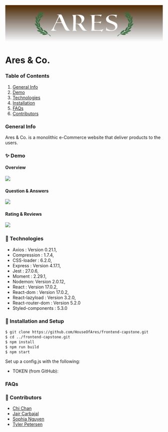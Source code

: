 <img src="/library/img/Ares_readme_banner.png">



# Ares & Co.
### Table of Contents
1. [General Info](#🌴-General-Info)
2. [Demo](#✨-Demo)
3. [Technologies](#🧪-Technologies)
4. [Installation](#🚀-Installation)
5. [FAQs](#FAQS)
6. [Contributors](#🤝-Contributors)


### General Info
Ares & Co. is a monolithic e-Commerce website that deliver products to the users. 

### ✨ Demo
#### Overview
![](https://imgur.com/mvh8RJA.jpg)

#### Question & Answers
![](https://imgur.com/dkjmMNq.jpg)

#### Rating & Reviews
![](https://imgur.com/lxVWeCD.jpg)

### 🧪 Technologies
* Axios : Version 0.21.1,
* Compression : 1.7.4,
* CSS-loader : 6.2.0,
* Express : Version 4.17.1,
* Jest : 27.0.6,
* Moment : 2.29.1,
* Nodemon: Version 2.0.12,
* React : Version 17.0.2,
* React-dom : Version 17.0.2,
* React-lazyload : Version 3.2.0,
* React-router-dom : Version 5.2.0
* Styled-components : 5.3.0

### 🚀 Installation and Setup
```
$ git clone https://github.com/HouseOfAres/frontend-capstone.git
$ cd ../frontend-capstone.git
$ npm install
$ npm run build
$ npm start
```
Set up a config.js with the following: 

* TOKEN (from GitHub): 


### FAQs


### 🤝 Contributors
- [Chi Chan](https://www.linkedin.com/in/chi-chan88/)
- [Jair Carbajal](https://www.linkedin.com/in/jair-carbajal/)
- [Sophia Nguyen](https://www.linkedin.com/in/sophia-x-nguyen/)
- [Tyler Petersen](https://www.linkedin.com/in/tyler-petersen02/)

